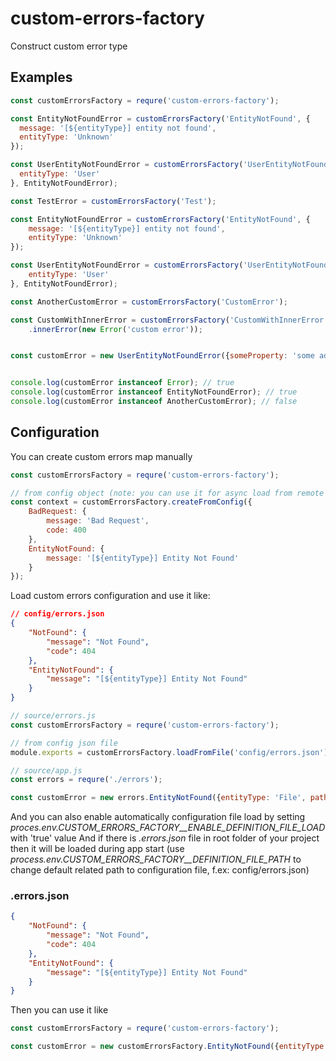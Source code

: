 # custom-errors-factory

Construct custom error type

## Examples
```javascript
const customErrorsFactory = requre('custom-errors-factory');

const EntityNotFoundError = customErrorsFactory('EntityNotFound', {
  message: '[${entityType}] entity not found', 
  entityType: 'Unknown'
});

const UserEntityNotFoundError = customErrorsFactory('UserEntityNotFound', {
  entityType: 'User'
}, EntityNotFoundError);

const TestError = customErrorsFactory('Test');

const EntityNotFoundError = customErrorsFactory('EntityNotFound', {
    message: '[${entityType}] entity not found', 
    entityType: 'Unknown'
});

const UserEntityNotFoundError = customErrorsFactory('UserEntityNotFound', {
    entityType: 'User'
}, EntityNotFoundError);

const AnotherCustomError = customErrorsFactory('CustomError');

const CustomWithInnerError = customErrorsFactory('CustomWithInnerError')
    .innerError(new Error('custom error'));


const customError = new UserEntityNotFoundError({someProperty: 'some additional property'});


console.log(customError instanceof Error); // true
console.log(customError instanceof EntityNotFoundError); // true
console.log(customError instanceof AnotherCustomError); // false
```

## Configuration

You can create custom errors map manually

```javascript
const customErrorsFactory = requre('custom-errors-factory');

// from config object (note: you can use it for async load from remote server, for instance)
const context = customErrorsFactory.createFromConfig({
    BadRequest: {
        message: 'Bad Request',
        code: 400
    },
    EntityNotFound: {
        message: '[${entityType}] Entity Not Found'
    }
});
``` 

Load custom errors configuration and use it like:

```json
// config/errors.json
{
    "NotFound": {
        "message": "Not Found",
        "code": 404
    },
    "EntityNotFound": {
        "message": "[${entityType}] Entity Not Found"
    }
}
```

```javascript
// source/errors.js
const customErrorsFactory = requre('custom-errors-factory');

// from config json file
module.exports = customErrorsFactory.loadFromFile('config/errors.json');
``` 

```javascript
// source/app.js
const errors = requre('./errors');

const customError = new errors.EntityNotFound({entityType: 'File', path: '/some-path-to-file'});
``` 

And you can also enable automatically configuration file load by setting *proces.env.CUSTOM_ERRORS_FACTORY__ENABLE_DEFINITION_FILE_LOAD* with 'true' value
And if there is *.errors.json* file in root folder of your project then it will be loaded during app start (use *process.env.CUSTOM_ERRORS_FACTORY__DEFINITION_FILE_PATH* to change default related path to configuration file, f.ex: config/errors.json)

### .errors.json
```json
{
    "NotFound": {
        "message": "Not Found",
        "code": 404
    },
    "EntityNotFound": {
        "message": "[${entityType}] Entity Not Found"
    }
}
``` 

Then you can use it like

```javascript
const customErrorsFactory = requre('custom-errors-factory');

const customError = new customErrorsFactory.EntityNotFound({entityType: 'File', path: '/some-path-to-file'});
```